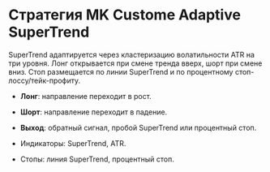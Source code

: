 # Стратегия MK Custome Adaptive SuperTrend

SuperTrend адаптируется через кластеризацию волатильности ATR на три уровня.
Лонг открывается при смене тренда вверх, шорт при смене вниз.
Стоп размещается по линии SuperTrend и по процентному стоп-лоссу/тейк-профиту.

- **Лонг**: направление переходит в рост.
- **Шорт**: направление переходит в падение.
- **Выход**: обратный сигнал, пробой SuperTrend или процентный стоп.

- Индикаторы: SuperTrend, ATR.
- Стопы: линия SuperTrend, процентный стоп.
